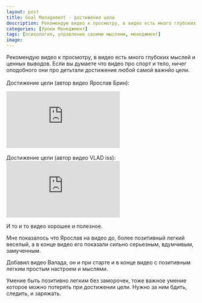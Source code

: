```yaml
---
layout: post
title: Goal Management - достижение цели
description: Рекомендую видео к просмотру, в видео есть много глубоких мыслей и ценных выводов. Если вы думаете что видео про спорт и тело, ничегоп одобного, они про детьтали достижения любой важной вам цели.
categories: [Уроки Менеджмент]
tags: [психология, управление своими мыслями, менеджмент]
image:
---
```

Рекомендую видео к просмотру, в видео есть много глубоких мыслей и ценных выводов. Если вы думаете что видео про спорт и тело, ничег оподобного они про детьтали достижение любой самой важнйо цели.
<br><br>
Достижение цели (автор видео Ярослав Брин):
<div class="yt-video-container-1">
    <iframe src="https://www.youtube.com/embed/Npqmqry752Q?rel=0" frameborder="0" allowfullscreen></iframe>    
</div>
<br>
Достижение цели (автор видео VLAD iss):
<div class="yt-video-container-1">
    <iframe src="https://www.youtube.com/embed/xdjEz0oWINo?rel=0" frameborder="0" allowfullscreen></iframe>    
</div>

И то и то видео хорошее и полезное.

Мне показалось что Ярослав на видео до, более позитивный легкий веселый, а в конце видео его показали сильно серьезным, вдумчивым, замученным.

Добавил видео Валада, он и при старте и в конце видео с позитивным легким простым настроем и мыслями.

Умение быть позитивно легким без заморочек, тоже важное умение которое можно потерять при достижении цели. Нужно за ним бдить, следить, и заряжать.
